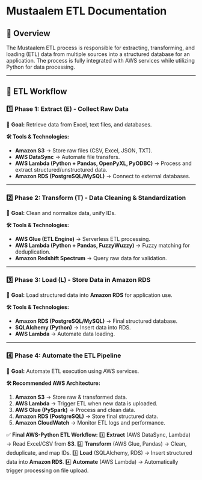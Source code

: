 # Mustaalem ETL Documentation

## 📌 Overview
The Mustaalem ETL process is responsible for extracting, transforming, and loading (ETL) data from multiple sources into a structured database for an application. The process is fully integrated with AWS services while utilizing Python for data processing.

---

## 🚀 ETL Workflow

### **1️⃣ Phase 1: Extract (E) - Collect Raw Data**
📌 **Goal:** Retrieve data from Excel, text files, and databases.

**🛠️ Tools & Technologies:**
- **Amazon S3** → Store raw files (CSV, Excel, JSON, TXT).
- **AWS DataSync** → Automate file transfers.
- **AWS Lambda (Python + Pandas, OpenPyXL, PyODBC)** → Process and extract structured/unstructured data.
- **Amazon RDS (PostgreSQL/MySQL)** → Connect to external databases.

---

### **2️⃣ Phase 2: Transform (T) - Data Cleaning & Standardization**
📌 **Goal:** Clean and normalize data, unify IDs.

**🛠️ Tools & Technologies:**
- **AWS Glue (ETL Engine)** → Serverless ETL processing.
- **AWS Lambda (Python + Pandas, FuzzyWuzzy)** → Fuzzy matching for deduplication.
- **Amazon Redshift Spectrum** → Query raw data for validation.


---

### **3️⃣ Phase 3: Load (L) - Store Data in Amazon RDS**
📌 **Goal:** Load structured data into **Amazon RDS** for application use.

**🛠️ Tools & Technologies:**
- **Amazon RDS (PostgreSQL/MySQL)** → Final structured database.
- **SQLAlchemy (Python)** → Insert data into RDS.
- **AWS Lambda** → Automate data loading.

---

### **4️⃣ Phase 4: Automate the ETL Pipeline**
📌 **Goal:** Automate ETL execution using AWS services.

**🛠️ Recommended AWS Architecture:**
1. **Amazon S3** → Store raw & transformed data.
2. **AWS Lambda** → Trigger ETL when new data is uploaded.
3. **AWS Glue (PySpark)** → Process and clean data.
4. **Amazon RDS (PostgreSQL)** → Store final structured data.
5. **Amazon CloudWatch** → Monitor ETL logs and performance.

✅ **Final AWS-Python ETL Workflow:**
1️⃣ **Extract** (AWS DataSync, Lambda) → Read Excel/CSV from **S3**.
2️⃣ **Transform** (AWS Glue, Pandas) → Clean, deduplicate, and map IDs.
3️⃣ **Load** (SQLAlchemy, RDS) → Insert structured data into **Amazon RDS**.
4️⃣ **Automate** (AWS Lambda) → Automatically trigger processing on file upload.
